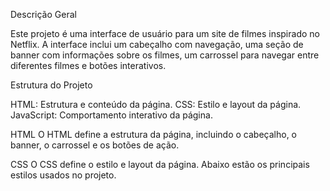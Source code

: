 Descrição Geral

Este projeto é uma interface de usuário para um site de filmes inspirado no Netflix. A interface inclui um cabeçalho com navegação, uma seção de banner com informações sobre os filmes, um carrossel para navegar entre diferentes filmes e botões interativos.


Estrutura do Projeto

HTML: Estrutura e conteúdo da página.
CSS: Estilo e layout da página.
JavaScript: Comportamento interativo da página.

HTML
O HTML define a estrutura da página, incluindo o cabeçalho, o banner, o carrossel e os botões de ação.

CSS
O CSS define o estilo e layout da página. Abaixo estão os principais estilos usados no projeto.

